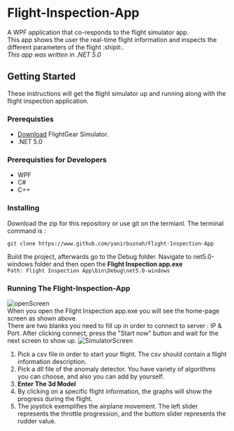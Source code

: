 # Flight-Inspection-App
A WPF application that co-responds to the flight simulator app.</br>
This app shows the user the real-time flight information and inspects the different parameters of the flight :shipit:.</br> *This app was written in .NET 5.0*
## Getting Started
These instructions will get the flight simulator up and running along with the flight inspection application.
### Prerequisties

* [Download](https://www.flightgear.org) FlightGear Simulator.
* .NET 5.0
### Prerequisties for Developers
* WPF
* C#
* C++
### Installing
Download the zip for this repository or use git on the termianl. The terminal command is :
```
git clone https://www.github.com/yanirbuznah/Flight-Inspection-App
```
Build the project, afterwards go to the Debug folder. Navigate to net5.0-windows folder and then open the **Flight Inspection app.exe**<br/>
```Path: Flight Inspection App\bin\Debug\net5.0-windows```

### Running The Flight-Inspection-App
![openScreen](https://user-images.githubusercontent.com/56928005/114165321-fdc7a200-9934-11eb-8bcf-17ff7ebb48a8.png)<br/>
When you open the Flight Inspection app.exe you will see the home-page screen as shown above.<br/>
There are two blanks you need to fill up in order to connect to server : IP & Port.
After clicking connect, press the "Start now" button and wait for the next screen to show up.
![SimulatorScreen](https://user-images.githubusercontent.com/56928005/114172473-62d3c580-993e-11eb-9515-5976ba107106.png)<br/>

1. Pick a csv file in order to start your flight. The csv should contain a flight information description.
2. Pick a dll file of the anomaly detector. You have variety of algorithms you can choose, and also you can add by yourself.
3. **Enter The 3d Model**
4. By clicking on a specific flight information, the graphs will show the progress during the flight.
5. The joystick exemplifies the airplane movement. The left slider represents the throttle progression, and the buttom slider represents the rudder value.


